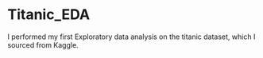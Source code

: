 # Titanic_EDA
I performed my first Exploratory data analysis on the titanic dataset, which I sourced from Kaggle.
